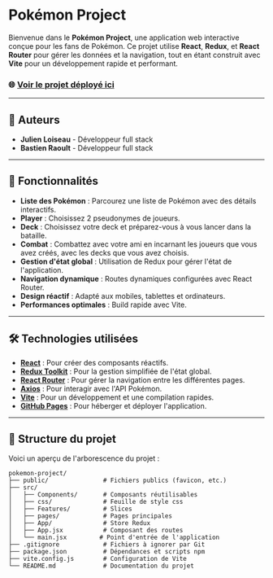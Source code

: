 # Pokémon Project

Bienvenue dans le **Pokémon Project**, une application web interactive conçue pour les fans de Pokémon. Ce projet utilise **React**, **Redux**, et **React Router** pour gérer les données et la navigation, tout en étant construit avec **Vite** pour un développement rapide et performant.

### 🌐 [Voir le projet déployé ici](https://3wa-binome.github.io/pokemon-project/)  

---

## 👥 Auteurs
- **Julien Loiseau** - Développeur full stack
- **Bastien Raoult** - Développeur full stack

---

## 🚀 Fonctionnalités

- **Liste des Pokémon** : Parcourez une liste de Pokémon avec des détails interactifs.
- **Player** : Choisissez 2 pseudonymes de joueurs.
- **Deck** : Choisissez votre deck et préparez-vous à vous lancer dans la bataille.
- **Combat** : Combattez avec votre ami en incarnant les joueurs que vous avez créés, avec les decks que vous avez choisis.
- **Gestion d'état global** : Utilisation de Redux pour gérer l'état de l'application.
- **Navigation dynamique** : Routes dynamiques configurées avec React Router.
- **Design réactif** : Adapté aux mobiles, tablettes et ordinateurs.
- **Performances optimales** : Build rapide avec Vite.

---

## 🛠️ Technologies utilisées

- **[React](https://reactjs.org/)** : Pour créer des composants réactifs.
- **[Redux Toolkit](https://redux-toolkit.js.org/)** : Pour la gestion simplifiée de l'état global.
- **[React Router](https://reactrouter.com/)** : Pour gérer la navigation entre les différentes pages.
- **[Axios](https://axios-http.com/)** : Pour interagir avec l'API Pokémon.
- **[Vite](https://vitejs.dev/)** : Pour un développement et une compilation rapides.
- **[GitHub Pages](https://pages.github.com/)** : Pour héberger et déployer l'application.

---

## 📂 Structure du projet

Voici un aperçu de l'arborescence du projet :

```plaintext
pokemon-project/
├── public/               # Fichiers publics (favicon, etc.)
├── src/
│   ├── Components/       # Composants réutilisables
│   ├── css/              # Feuille de style css
│   ├── Features/         # Slices
│   ├── pages/            # Pages principales
│   ├── App/              # Store Redux
│   ├── App.jsx           # Composant des routes
│   └── main.jsx         # Point d'entrée de l'application
├── .gitignore            # Fichiers à ignorer par Git
├── package.json          # Dépendances et scripts npm
├── vite.config.js        # Configuration de Vite
└── README.md             # Documentation du projet
